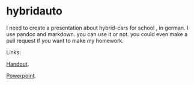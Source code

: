 # hybridauto
I need to create a presentation about hybrid-cars for school , in german. I use pandoc and markdown. you can use it or not. you could even make a pull request if you want to make my homework.

Links:

[Handout](https://github.com/Junky-Josqu/hybridauto/blob/master/handout/doc.pdf).

[Powerpoint](https://github.com/Junky-Josqu/hybridauto/blob/master/out/pres.pdf).
